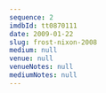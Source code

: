 ```yaml
---
sequence: 2
imdbId: tt0870111
date: 2009-01-22
slug: frost-nixon-2008
medium: null
venue: null
venueNotes: null
mediumNotes: null
---
```


